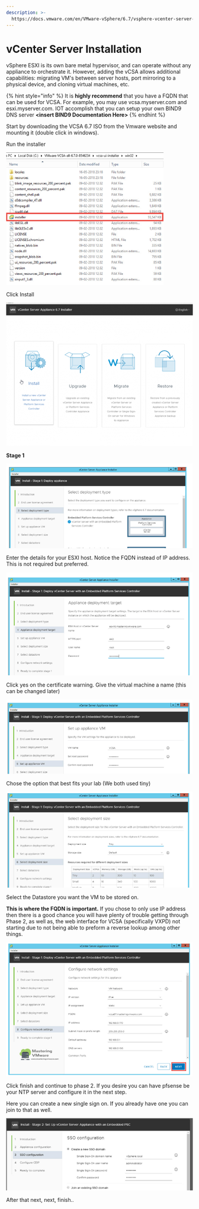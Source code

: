 ```yaml
---
description: >-
  https://docs.vmware.com/en/VMware-vSphere/6.7/vsphere-vcenter-server-67-installation-guide.pdf
---
```


# vCenter Server Installation



vSphere ESXI is its own bare metal hypervisor, and can operate without any appliance to orchestrate it. However, adding the vCSA allows additional capabilities: migrating VM's between server hosts, port mirroring to a physical device, and cloning virtual machines, etc.

{% hint style="info" %}
It is **highly recommend** that you have a FQDN that can be used for VCSA. For example, you may use vcsa.myserver.com and esxi.myserver.com. IOT accomplish that you can setup your own BIND9 DNS server **&lt;insert BIND9 Documentation Here&gt;**
{% endhint %}

Start by downloading the VCSA 6.7 ISO from the Vmware website and mounting it \(double click in windows\).

Run the installer 

![](../../.gitbook/assets/image%20%2814%29.png)

Click Install 

![](../../.gitbook/assets/image%20%2811%29.png)

**Stage 1**

![](../../.gitbook/assets/image%20%289%29.png)

Enter the details for your ESXI host. Notice the FQDN instead of IP address. This is not required but preferred. 

![](../../.gitbook/assets/image%20%2815%29.png)

Click yes on the certificate warning. Give the virtual machine a name \(this can be changed later\)

![](../../.gitbook/assets/image%20%2826%29.png)

Chose the option that best fits your lab \(We both used tiny\)

![](../../.gitbook/assets/image%20%2819%29.png)

Select the Datastore you want the VM to be stored on.

**This is where the FQDN is important.** If you chose to only use IP address then there is a good chance you will have plenty of trouble getting through Phase 2, as well as, the web interface for VCSA \(specifically VXPD\) not starting due to not being able to preform a reverse lookup among other things. 

![](../../.gitbook/assets/image%20%2822%29.png)

Click finish and continue to phase 2. If you desire you can have pfsense be your NTP server and configure it in the next step. 

Here you can create a new single sign on. If you already have one you can join to that as well.

![](../../.gitbook/assets/image%20%282%29.png)

After that next, next, finish.. 

